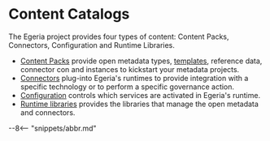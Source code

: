 <!-- SPDX-License-Identifier: CC-BY-4.0 -->
<!-- Copyright Contributors to the Egeria project. -->

# Content Catalogs

The Egeria project provides four types of content: Content Packs, Connectors, Configuration and Runtime Libraries.

* [Content Packs](/content-packs) provide open metadata types, [templates](/concepts/template), reference data, connector con and instances to kickstart your metadata projects.
* [Connectors](/connectors) plug-into Egeria's runtimes to provide integration with a specific technology or to perform a specific governance action.
* [Configuration](/guides/admin) controls which services are activated in Egeria's runtime.
* [Runtime libraries](/services) provides the libraries that manage the open metadata and connectors.

--8<-- "snippets/abbr.md"
